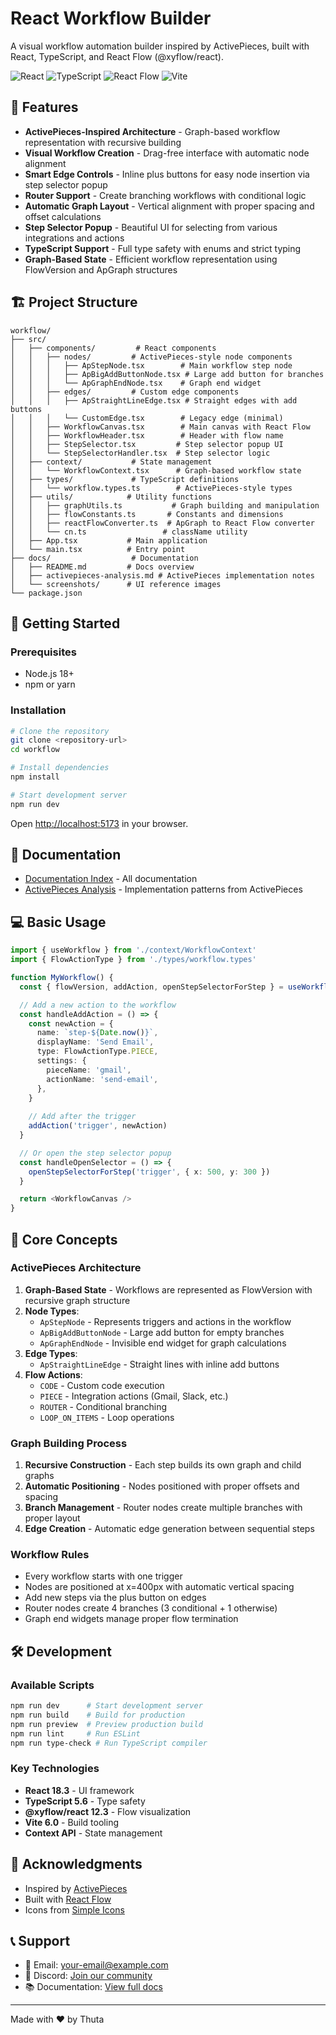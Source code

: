 # React Workflow Builder

A visual workflow automation builder inspired by ActivePieces, built with React, TypeScript, and React Flow (@xyflow/react).

![React](https://img.shields.io/badge/React-18.3-blue)
![TypeScript](https://img.shields.io/badge/TypeScript-5.6-blue)
![React Flow](https://img.shields.io/badge/React%20Flow-12.3-purple)
![Vite](https://img.shields.io/badge/Vite-6.0-yellow)

## 🚀 Features

- **ActivePieces-Inspired Architecture** - Graph-based workflow representation with recursive building
- **Visual Workflow Creation** - Drag-free interface with automatic node alignment
- **Smart Edge Controls** - Inline plus buttons for easy node insertion via step selector popup
- **Router Support** - Create branching workflows with conditional logic
- **Automatic Graph Layout** - Vertical alignment with proper spacing and offset calculations
- **Step Selector Popup** - Beautiful UI for selecting from various integrations and actions
- **TypeScript Support** - Full type safety with enums and strict typing
- **Graph-Based State** - Efficient workflow representation using FlowVersion and ApGraph structures

## 🏗️ Project Structure

```
workflow/
├── src/
│   ├── components/         # React components
│   │   ├── nodes/         # ActivePieces-style node components
│   │   │   ├── ApStepNode.tsx        # Main workflow step node
│   │   │   ├── ApBigAddButtonNode.tsx # Large add button for branches
│   │   │   └── ApGraphEndNode.tsx    # Graph end widget
│   │   ├── edges/         # Custom edge components
│   │   │   ├── ApStraightLineEdge.tsx # Straight edges with add buttons
│   │   │   └── CustomEdge.tsx        # Legacy edge (minimal)
│   │   ├── WorkflowCanvas.tsx        # Main canvas with React Flow
│   │   ├── WorkflowHeader.tsx        # Header with flow name
│   │   ├── StepSelector.tsx         # Step selector popup UI
│   │   └── StepSelectorHandler.tsx  # Step selector logic
│   ├── context/           # State management
│   │   └── WorkflowContext.tsx      # Graph-based workflow state
│   ├── types/             # TypeScript definitions
│   │   └── workflow.types.ts        # ActivePieces-style types
│   ├── utils/            # Utility functions
│   │   ├── graphUtils.ts           # Graph building and manipulation
│   │   ├── flowConstants.ts       # Constants and dimensions
│   │   ├── reactFlowConverter.ts  # ApGraph to React Flow converter
│   │   └── cn.ts                 # className utility
│   ├── App.tsx           # Main application
│   └── main.tsx          # Entry point
├── docs/                  # Documentation
│   ├── README.md         # Docs overview
│   ├── activepieces-analysis.md # ActivePieces implementation notes
│   └── screenshots/      # UI reference images
└── package.json
```

## 🚦 Getting Started

### Prerequisites

- Node.js 18+
- npm or yarn

### Installation

```bash
# Clone the repository
git clone <repository-url>
cd workflow

# Install dependencies
npm install

# Start development server
npm run dev
```

Open [http://localhost:5173](http://localhost:5173) in your browser.

## 📖 Documentation

- [Documentation Index](./docs/README.md) - All documentation
- [ActivePieces Analysis](./docs/activepieces-analysis.md) - Implementation patterns from ActivePieces

## 💻 Basic Usage

```typescript
import { useWorkflow } from './context/WorkflowContext'
import { FlowActionType } from './types/workflow.types'

function MyWorkflow() {
  const { flowVersion, addAction, openStepSelectorForStep } = useWorkflow()

  // Add a new action to the workflow
  const handleAddAction = () => {
    const newAction = {
      name: `step-${Date.now()}`,
      displayName: 'Send Email',
      type: FlowActionType.PIECE,
      settings: {
        pieceName: 'gmail',
        actionName: 'send-email',
      },
    }
    
    // Add after the trigger
    addAction('trigger', newAction)
  }

  // Or open the step selector popup
  const handleOpenSelector = () => {
    openStepSelectorForStep('trigger', { x: 500, y: 300 })
  }

  return <WorkflowCanvas />
}
```

## 🎯 Core Concepts

### ActivePieces Architecture

1. **Graph-Based State** - Workflows are represented as FlowVersion with recursive graph structure
2. **Node Types**:
   - `ApStepNode` - Represents triggers and actions in the workflow
   - `ApBigAddButtonNode` - Large add button for empty branches
   - `ApGraphEndNode` - Invisible end widget for graph calculations
3. **Edge Types**:
   - `ApStraightLineEdge` - Straight lines with inline add buttons
4. **Flow Actions**:
   - `CODE` - Custom code execution
   - `PIECE` - Integration actions (Gmail, Slack, etc.)
   - `ROUTER` - Conditional branching
   - `LOOP_ON_ITEMS` - Loop operations

### Graph Building Process

1. **Recursive Construction** - Each step builds its own graph and child graphs
2. **Automatic Positioning** - Nodes positioned with proper offsets and spacing
3. **Branch Management** - Router nodes create multiple branches with proper layout
4. **Edge Creation** - Automatic edge generation between sequential steps

### Workflow Rules

- Every workflow starts with one trigger
- Nodes are positioned at x=400px with automatic vertical spacing
- Add new steps via the plus button on edges
- Router nodes create 4 branches (3 conditional + 1 otherwise)
- Graph end widgets manage proper flow termination

## 🛠️ Development

### Available Scripts

```bash
npm run dev      # Start development server
npm run build    # Build for production
npm run preview  # Preview production build
npm run lint     # Run ESLint
npm run type-check # Run TypeScript compiler
```

### Key Technologies

- **React 18.3** - UI framework
- **TypeScript 5.6** - Type safety
- **@xyflow/react 12.3** - Flow visualization
- **Vite 6.0** - Build tooling
- **Context API** - State management

## 🙏 Acknowledgments

- Inspired by [ActivePieces](https://www.activepieces.com/)
- Built with [React Flow](https://reactflow.dev/)
- Icons from [Simple Icons](https://simpleicons.org/)

## 📞 Support

- 📧 Email: your-email@example.com
- 💬 Discord: [Join our community](#)
- 📚 Documentation: [View full docs](./docs)

---

Made with ❤️ by Thuta
